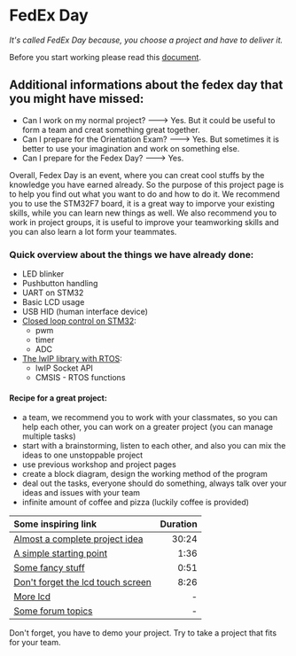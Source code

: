 # FedEx Day

*It's called FedEx Day because, you choose a project and have to deliver it.*

Before you start working please read this [document](https://docs.google.com/document/d/1FNR_Jm0eEhtq7Z_DPYTfiqPqFVs8z5YOxRZyW_Lzf28/edit#).

## Additional informations about the fedex day that you might have missed:
- Can I work on my normal project? ---> Yes. But it could be useful to form a team and creat something great together.
- Can I prepare for the Orientation Exam? ---> Yes. But sometimes it is better to use your imagination and work on something else.
- Can I prepare for the Fedex Day? ---> Yes.

Overall, Fedex Day is an event, where you can creat cool stuffs by the knowledge you have earned already. So the purpose of this
project page is to help you find out what you want to do and how to do it. We recommend you to use the STM32F7 board, it is a great way
to imporve your existing skills, while you can learn new things as well. We also recommend you to work in project groups,
it is useful to improve your teamworking skills and you can also learn a lot form your teammates.

### Quick overview about the things we have already done:
- LED blinker
- Pushbutton handling
- UART on STM32
- Basic LCD usage
- USB HID (human interface device)
- [Closed loop control on STM32](https://github.com/greenfox-academy/teaching-materials/blob/hw-fedex/project/hardware/fedex/pwm-timer-ADC.md):
    - pwm
    - timer
    - ADC
- [The lwIP library with RTOS](https://github.com/greenfox-academy/teaching-materials/blob/hw-fedex/project/hardware/fedex/cmsis-rtos.md):
    - lwIP Socket API
    - CMSIS - RTOS functions

#### Recipe for a great project:
- a team, we recommend you to work with your classmates, so you can help each other, you can work
on a greater project (you can manage multiple tasks)
- start with a brainstorming, listen to each other, and also you can mix the ideas to one unstoppable project
- use previous workshop and project pages
- create a block diagram, design the working method of the program
- deal out the tasks, everyone should do something, always talk over your ideas and issues with your team
- infinite amount of coffee and pizza (luckily coffee is provided)

| Some inspiring link | Duration |
|:---------|-----:|
| [Almost a complete project idea](https://www.youtube.com/watch?v=lbca4T4oXWk) | 30:24 |
| [A simple starting point](https://www.youtube.com/watch?v=Cra98PCRpGI)|1:36|
| [Some fancy stuff](https://www.youtube.com/watch?v=Hg7-K06FhcI) | 0:51 |
|[Don't forget the lcd touch screen](https://www.youtube.com/watch?v=BJ6oXZlA7X8)|8:26 |
|[More lcd](http://www.embedded-wizard.de/)| -|
|[Some forum topics](http://www.openstm32.org/tiki-view_forum.php?forumId=7)|-|



Don't forget, you have to demo your project. Try to take a project that fits for your team.
